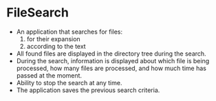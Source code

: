 # FileSearch
- An application that searches for files:
   1. for their expansion
   2. according to the text
- All found files are displayed in the directory tree during the search.
- During the search, information is displayed about which file is being processed, how many files are processed, and how much time has passed at the moment.
- Ability to stop the search at any time.
- The application saves the previous search criteria.

